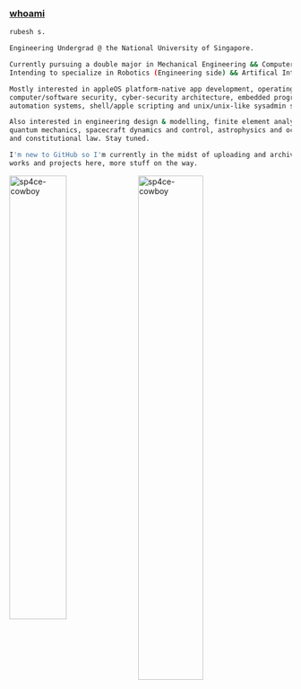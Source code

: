  ### [whoami](https://en.wikipedia.org/wiki/Whoami)

```sh
rubesh s.

Engineering Undergrad @ the National University of Singapore.

Currently pursuing a double major in Mechanical Engineering && Computer Science.
Intending to specialize in Robotics (Engineering side) && Artifical Intelligence (Computing side).

Mostly interested in appleOS platform-native app development, operating systems engineering,
computer/software security, cyber-security architecture, embedded programming, machine learning,
automation systems, shell/apple scripting and unix/unix-like sysadmin stuff.

Also interested in engineering design & modelling, finite element analysis, computational fluid dynamics,
quantum mechanics, spacecraft dynamics and control, astrophysics and occasionally, existential philosophy
and constitutional law. Stay tuned.

I'm new to GitHub so I'm currently in the midst of uploading and archiving some of my old (and current)
works and projects here, more stuff on the way.
```
<img align="left" width="45%" src="https://github-readme-stats.vercel.app/api?username=sp4ce-cowboy&show_icons=true&locale=en&theme=tokyonight" alt="sp4ce-cowboy" /> <img align="left" width="48%" src="https://github-readme-stats.vercel.app/api/top-langs?username=sp4ce-cowboy&show_icons=true&locale=en&theme=tokyonight&layout=compact" alt="sp4ce-cowboy" /> 



<!--
**sp4ce-cowboy/sp4ce-cowboy** is a ✨ _special_ ✨ repository because its `README.md` (this file) appears on your GitHub profile.

Here are some ideas to get you started:

- 🔭 I’m currently working on ...
- 🌱 I’m currently learning ...
- 👯 I’m looking to collaborate on ...
- 🤔 I’m looking for help with ...
- 💬 Ask me about ...
- 📫 How to reach me: ...
- 😄 Pronouns: ...
- ⚡ Fun fact: ...
-->
